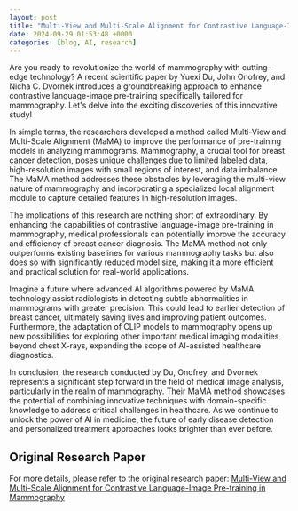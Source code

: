 ```yaml
---
layout: post
title: "Multi-View and Multi-Scale Alignment for Contrastive Language-Image Pre-training in Mammography"
date: 2024-09-29 01:53:48 +0000
categories: [blog, AI, research]
---
```

Are you ready to revolutionize the world of mammography with cutting-edge technology? A recent scientific paper by Yuexi Du, John Onofrey, and Nicha C. Dvornek introduces a groundbreaking approach to enhance contrastive language-image pre-training specifically tailored for mammography. Let's delve into the exciting discoveries of this innovative study!

In simple terms, the researchers developed a method called Multi-View and Multi-Scale Alignment (MaMA) to improve the performance of pre-training models in analyzing mammograms. Mammography, a crucial tool for breast cancer detection, poses unique challenges due to limited labeled data, high-resolution images with small regions of interest, and data imbalance. The MaMA method addresses these obstacles by leveraging the multi-view nature of mammography and incorporating a specialized local alignment module to capture detailed features in high-resolution images.

The implications of this research are nothing short of extraordinary. By enhancing the capabilities of contrastive language-image pre-training in mammography, medical professionals can potentially improve the accuracy and efficiency of breast cancer diagnosis. The MaMA method not only outperforms existing baselines for various mammography tasks but also does so with significantly reduced model size, making it a more efficient and practical solution for real-world applications.

Imagine a future where advanced AI algorithms powered by MaMA technology assist radiologists in detecting subtle abnormalities in mammograms with greater precision. This could lead to earlier detection of breast cancer, ultimately saving lives and improving patient outcomes. Furthermore, the adaptation of CLIP models to mammography opens up new possibilities for exploring other important medical imaging modalities beyond chest X-rays, expanding the scope of AI-assisted healthcare diagnostics.

In conclusion, the research conducted by Du, Onofrey, and Dvornek represents a significant step forward in the field of medical image analysis, particularly in the realm of mammography. Their MaMA method showcases the potential of combining innovative techniques with domain-specific knowledge to address critical challenges in healthcare. As we continue to unlock the power of AI in medicine, the future of early disease detection and personalized treatment approaches looks brighter than ever before.

## Original Research Paper
For more details, please refer to the original research paper:
[Multi-View and Multi-Scale Alignment for Contrastive Language-Image Pre-training in Mammography](http://arxiv.org/abs/2409.18119v1)
